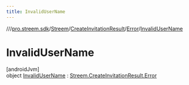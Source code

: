 ```yaml
---
title: InvalidUserName
---
```

//[<root>](../../../../../../index.html)/[pro.streem.sdk](../../../../index.html)/[Streem](../../../index.html)/[CreateInvitationResult](../../index.html)/[Error](../index.html)/[InvalidUserName](index.html)



# InvalidUserName



[androidJvm]\
object [InvalidUserName](index.html) : [Streem.CreateInvitationResult.Error](../index.html)


